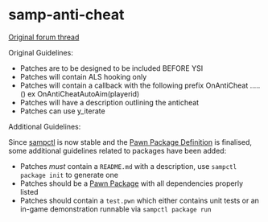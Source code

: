 # samp-anti-cheat

[Original forum thread](http://forum.sa-mp.com/showthread.php?t=504244)

Original Guidelines:

* Patches are to be designed to be included BEFORE YSI
* Patches will contain ALS hooking only
* Patches will contain a callback with the following prefix OnAntiCheat ..... () ex OnAntiCheatAutoAim(playerid)
* Patches will have a description outlining the anticheat
* Patches can use y_iterate

Additional Guidelines:

Since [sampctl](https://github.com/Southclaws/sampctl) is now stable and the [Pawn Package Definition](https://github.com/Southclaws/sampctl/wiki/Packages) is finalised, some additional guidelines related to packages have been added:

* Patches _must_ contain a `README.md` with a description, use `sampctl package init` to generate one
* Patches should be a [Pawn Package](https://github.com/Southclaws/sampctl/wiki/Packages) with all dependencies properly listed
* Patches should contain a `test.pwn` which either contains unit tests or an in-game demonstration runnable via `sampctl package run`
